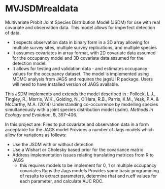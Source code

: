 # MVJSDMrealdata
 Multivariate Probit Joint Species Distribution Model (JSDM) for use with real covariate and observation data.
 This model allows for imperfect detection of data.
 - It expects observation data in binary form in a 3D array allowing for multiple survey sites, multiple survey replications, and multiple species
 - It assumes covariates in array format, with 2D covariate data assumed for the occupancy model and 3D covariate data assumed for the detection model.
 - It allows for testing and validation data - and estimates occupancy values for the occupancy dataset. 
 The model is implemented using MCMC analysis from JAGS and requires the jagsUI R package.  Users will need to have installed version of JAGS available.

This JSDM implements and extends the model described in : 
Pollock, L.J., Tingley, R., Morris, W.K., Golding, N., O’Hara, R.B., Parris, K.M., Vesk,
P.A. & McCarthy, M.A. (2014) Understanding co-occurrence by modelling species simultaneously with a joint species distribution model (jsdm). *Methods in Ecology and
Evolution*, **5**, 397–406.

In this project are:
Files to put covariate and observation data in a form acceptable for the JAGS model
Provides a number of Jags models which allow for variations as follows:
- Use the JSDM with or without detection
- Use a Wishart or Cholesky based prior for the covariance matrix
- Address implementation issues relating translating matrices from R to JAGS
  - this requires models to be implement for 0, 1 or multiple occupancy covariates
Runs the Jags models
Provides some basic programming of results to extract parameters, determine rhat and n.eff values for each parameter, and calculate AUC ROC.  
